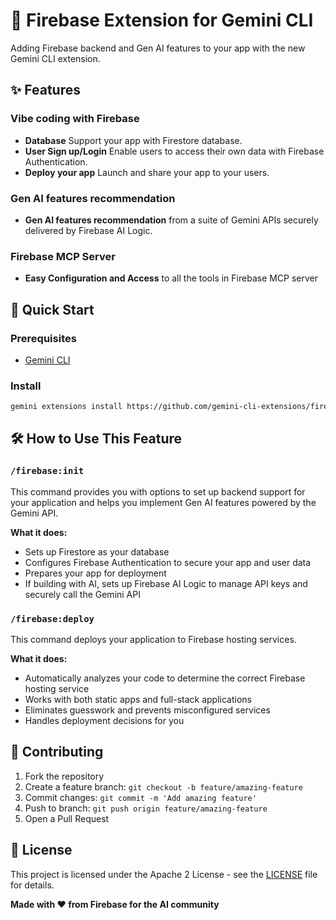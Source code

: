 # 🚀 Firebase Extension for Gemini CLI

Adding Firebase backend and Gen AI features to your app with the new Gemini CLI extension.

## ✨ Features

###  **Vibe coding with Firebase**
- **Database** Support your app with Firestore database.
- **User Sign up/Login** Enable users to access their own data with Firebase Authentication.
- **Deploy your app** Launch and share your app to your users. 

### **Gen AI features recommendation**
- **Gen AI features recommendation** from a suite of Gemini APIs securely delivered by Firebase AI Logic.

### **Firebase MCP Server**
- **Easy Configuration and Access** to all the tools in Firebase MCP server

## 🚀 Quick Start

### Prerequisites
- [Gemini CLI](https://github.com/google-gemini/gemini-cli)

### Install
```bash
gemini extensions install https://github.com/gemini-cli-extensions/firebase
```

## 🛠️ How to Use This Feature

### `/firebase:init`
This command provides you with options to set up backend support for your application and helps you implement Gen AI features powered by the Gemini API.

**What it does:**
- Sets up Firestore as your database
- Configures Firebase Authentication to secure your app and user data
- Prepares your app for deployment
- If building with AI, sets up Firebase AI Logic to manage API keys and securely call the Gemini API

### `/firebase:deploy`
This command deploys your application to Firebase hosting services.

**What it does:**
- Automatically analyzes your code to determine the correct Firebase hosting service
- Works with both static apps and full-stack applications
- Eliminates guesswork and prevents misconfigured services
- Handles deployment decisions for you

## 🤝 Contributing

1. Fork the repository
2. Create a feature branch: `git checkout -b feature/amazing-feature`
3. Commit changes: `git commit -m 'Add amazing feature'`
4. Push to branch: `git push origin feature/amazing-feature`
5. Open a Pull Request

## 📄 License

This project is licensed under the Apache 2 License - see the [LICENSE](LICENSE) file for details.

**Made with ❤️  from Firebase for the AI community** 
